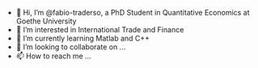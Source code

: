 - 👋 Hi, I’m @fabio-traderso, a PhD Student in Quantitative Economics at Goethe University
- 👀 I’m interested in International Trade and Finance
- 🌱 I’m currently learning Matlab and C++
- 💞️ I’m looking to collaborate on ...
- 📫 How to reach me ...

<!---
fabio-traderso/fabio-traderso is a ✨ special ✨ repository because its `README.md` (this file) appears on your GitHub profile.
You can click the Preview link to take a look at your changes.
--->
